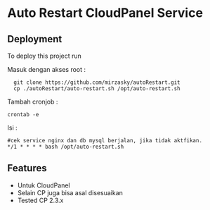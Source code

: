 
# Auto Restart CloudPanel Service





## Deployment

To deploy this project run

Masuk dengan akses root :

```terminal
  git clone https://github.com/mirzasky/autoRestart.git
  cp ./autoRestart/auto-restart.sh /opt/auto-restart.sh

```

Tambah cronjob :

```
crontab -e
```
Isi : 
```
#cek service nginx dan db mysql berjalan, jika tidak aktfikan.
*/1 * * * * bash /opt/auto-restart.sh
```



## Features

- Untuk CloudPanel
- Selain CP juga bisa asal disesuaikan
- Tested CP 2.3.x


